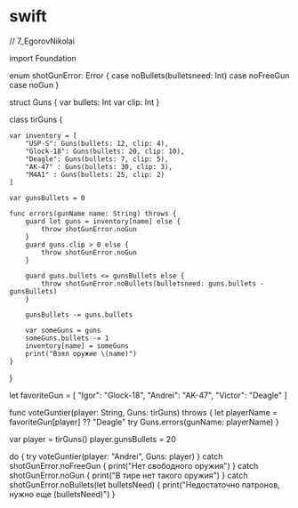 # swift
// 7_EgorovNikolai


import Foundation

enum shotGunError: Error {
    case noBullets(bulletsneed: Int)
    case noFreeGun
    case noGun
}

struct Guns {
    var bullets: Int
    var clip: Int 
}

class  tirGuns {
    
    var inventory = [
        "USP-S": Guns(bullets: 12, clip: 4),
        "Glock-18": Guns(bullets: 20, clip: 10),
        "Deagle": Guns(bullets: 7, clip: 5),
        "AK-47" : Guns(bullets: 30, clip: 3),
        "M4A1" : Guns(bullets: 25, clip: 2)
    ]
    
    var gunsBullets = 0
    
    func errors(gunName name: String) throws {
        guard let guns = inventory[name] else {
            throw shotGunError.noGun
        }
        guard guns.clip > 0 else {
            throw shotGunError.noGun
        }
        
        guard guns.bullets <= gunsBullets else {
            throw shotGunError.noBullets(bulletsneed: guns.bullets - gunsBullets)
        }
        
        gunsBullets -= guns.bullets
        
        var someGuns = guns
        someGuns.bullets -= 1
        inventory[name] = someGuns
        print("Взял оружие \(name)")
    }
    
}

let favoriteGun = [
    "Igor": "Glock-18",
    "Andrei": "AK-47",
    "Victor": "Deagle"
]

func voteGuntier(player: String, Guns: tirGuns) throws {
    let playerName = favoriteGun[player] ?? "Deagle"
    try Guns.errors(gunName: playerName)
}

var player = tirGuns()
player.gunsBullets = 20

do {
    try voteGuntier(player: "Andrei", Guns: player)
} catch shotGunError.noFreeGun {
    print("Нет свободного оружия")
} catch shotGunError.noGun {
    print("В тире нет такого оружия")
} catch shotGunError.noBullets(let bulletsNeed) {
    print("Недостаточно патронов, нужно еще \(bulletsNeed)")
}

